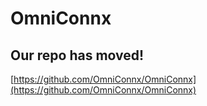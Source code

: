 # OmniConnx

## Our repo has moved! 

[https://github.com/OmniConnx/OmniConnx](https://github.com/OmniConnx/OmniConnx)

